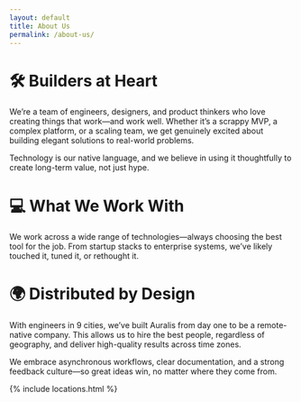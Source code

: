 ```yaml
---
layout: default
title: About Us
permalink: /about-us/
---
```


# 🛠️ Builders at Heart

We’re a team of engineers, designers, and product thinkers who love creating things that work—and work well. Whether it’s a scrappy MVP, a complex platform, or a scaling team, we get genuinely excited about building elegant solutions to real-world problems.

Technology is our native language, and we believe in using it thoughtfully to create long-term value, not just hype.

# 💻 What We Work With

We work across a wide range of technologies—always choosing the best tool for the job. From startup stacks to enterprise systems, we’ve likely touched it, tuned it, or rethought it.

<div class="tech-icons">
  <!-- Backend & Languages -->
  <iconify-icon icon="devicon:spring" width="32"></iconify-icon>
  <iconify-icon icon="devicon:quarkus" width="32"></iconify-icon>
  <iconify-icon icon="devicon:dot-net" width="32"></iconify-icon>
  <iconify-icon icon="logos:java" width="32"></iconify-icon>
  <iconify-icon icon="logos:nodejs-icon" width="32"></iconify-icon>
  <iconify-icon icon="logos:bun" width="32"></iconify-icon>
  <iconify-icon icon="devicon:csharp" width="32"></iconify-icon>
  <iconify-icon icon="devicon:cplusplus" width="32"></iconify-icon>
  <iconify-icon icon="devicon:rust" width="32"></iconify-icon>
  <iconify-icon icon="logos:python" width="32"></iconify-icon>
  <iconify-icon icon="devicon:elixir" width="32"></iconify-icon>
  <iconify-icon icon="logos:go" width="32"></iconify-icon>
  <iconify-icon icon="logos:typescript-icon" width="32"></iconify-icon>
  <iconify-icon icon="logos:php" width="32"></iconify-icon>
  <iconify-icon icon="devicon:zig" width="32"></iconify-icon>

  <!-- Frontend -->
  <iconify-icon icon="logos:react" width="32"></iconify-icon>
  <iconify-icon icon="logos:angular-icon" width="32"></iconify-icon>
  <iconify-icon icon="logos:vue" width="32"></iconify-icon>
  <iconify-icon icon="devicon:svelte" width="32"></iconify-icon>
  <iconify-icon icon="logos:nextjs-icon" width="32"></iconify-icon>

  <iconify-icon icon="logos:tensorflow" width="32"></iconify-icon>
  <iconify-icon icon="logos:pytorch" width="32"></iconify-icon>
  <iconify-icon icon="devicon:scikitlearn" width="32"></iconify-icon>

  <!-- DevOps & Cloud -->
  <iconify-icon icon="logos:docker-icon" width="32"></iconify-icon>
  <iconify-icon icon="logos:kubernetes" width="32"></iconify-icon>
  <iconify-icon icon="logos:azure-icon" width="32"></iconify-icon>
  <iconify-icon icon="logos:aws" width="32"></iconify-icon>
  <iconify-icon icon="logos:google-cloud" width="32"></iconify-icon>
  <iconify-icon icon="logos:terraform-icon" width="32"></iconify-icon>
  <iconify-icon icon="logos:ansible" width="32"></iconify-icon>

  <!-- Databases -->
  <iconify-icon icon="logos:postgresql" width="32"></iconify-icon>
  <iconify-icon icon="logos:redis" width="32"></iconify-icon>
  <iconify-icon icon="logos:oracle" width="32"></iconify-icon>
  <iconify-icon icon="vscode-icons:file-type-neo4j" width="32"></iconify-icon>
  <iconify-icon icon="vscode-icons:file-type-mongo" width="32"></iconify-icon>
  <iconify-icon icon="logos:firebase" width="32"></iconify-icon>
  <iconify-icon icon="logos:dgraph-icon" width="32"></iconify-icon>
  <iconify-icon icon="logos:sqlite" width="32"></iconify-icon>

  <!-- Infrastructure / Enterprise -->
  <iconify-icon icon="logos:sap" width="32"></iconify-icon>
  <iconify-icon icon="vscode-icons:file-type-elastic" width="32"></iconify-icon>
  <iconify-icon icon="logos:rabbitmq-icon" width="32"></iconify-icon>
  <iconify-icon icon="logos:nats-icon" width="32"></iconify-icon>
  <iconify-icon icon="logos:kafka" width="32"></iconify-icon>
  <iconify-icon icon="logos:apache-spark" width="32"></iconify-icon>
  <iconify-icon icon="logos:cassandra" width="32"></iconify-icon>
  <iconify-icon icon="logos:hadoop" width="32"></iconify-icon>

  <!-- Hardware / HDL -->
  <iconify-icon icon="vscode-icons:file-type-vhdl" width="32"></iconify-icon>
  <iconify-icon icon="vscode-icons:file-type-verilog" width="32"></iconify-icon>

  <!-- Design / UI -->
  <iconify-icon icon="material-icon-theme:figma" width="32"></iconify-icon>
  <iconify-icon icon="logos:adobe-xd" width="32"></iconify-icon>
  <iconify-icon icon="logos:tailwindcss-icon" width="32"></iconify-icon>

  <!-- Testing / CI -->
  <iconify-icon icon="logos:jest" width="32"></iconify-icon>
  <iconify-icon icon="logos:cypress-icon" width="32"></iconify-icon>
  <iconify-icon icon="logos:github-actions" width="32"></iconify-icon>

  <!-- Misc / Tooling -->
  <iconify-icon icon="logos:git" width="32"></iconify-icon>
  <iconify-icon icon="logos:github-icon" width="32"></iconify-icon>
  <iconify-icon icon="logos:vitejs" width="32"></iconify-icon>
  <iconify-icon icon="logos:esbuild" width="32"></iconify-icon>
</div>

# 🌍 Distributed by Design

With engineers in 9 cities, we’ve built Auralis from day one to be a remote-native company. This allows us to hire the best people, regardless of geography, and deliver high-quality results across time zones.

We embrace asynchronous workflows, clear documentation, and a strong feedback culture—so great ideas win, no matter where they come from.

{% include locations.html %}